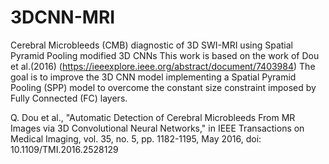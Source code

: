 # 3DCNN-MRI
Cerebral Microbleeds (CMB) diagnostic of 3D SWI-MRI using Spatial Pyramid Pooling modified 3D CNNs
This work is based on the work of Dou et al.(2016) (https://ieeexplore.ieee.org/abstract/document/7403984)
The goal is to improve the 3D CNN model implementing a Spatial Pyramid Pooling (SPP) model to overcome the 
constant size constraint imposed by Fully Connected (FC) layers.

Q. Dou et al., "Automatic Detection of Cerebral Microbleeds From MR Images via 3D Convolutional Neural Networks," in IEEE Transactions on Medical Imaging, vol. 35, no. 5, pp. 1182-1195, May 2016, doi: 10.1109/TMI.2016.2528129
